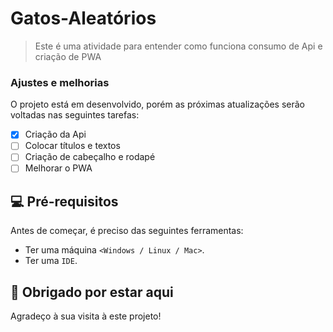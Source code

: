 # Gatos-Aleatórios

> Este é uma atividade para entender como funciona consumo de Api e criação de PWA

### Ajustes e melhorias

O projeto está em desenvolvido, porém as próximas atualizações serão voltadas nas seguintes tarefas:

- [x] Criação da Api
- [ ] Colocar títulos e textos
- [ ] Criação de cabeçalho e rodapé
- [ ] Melhorar o PWA

## 💻 Pré-requisitos

Antes de começar, é preciso das seguintes ferramentas:

* Ter uma máquina `<Windows / Linux / Mac>`.
* Ter uma `IDE`.

## 🤝 Obrigado por estar aqui

Agradeço à sua visita à este projeto!
